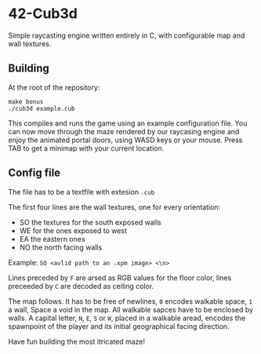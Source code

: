 # 42-Cub3d
Simple raycasting engine written entirely in C, with configurable map and wall textures.


## Building
At the root of the repository:

```
make bonus
./cub3d example.cub
```

This compiles and runs the game using an example configuration file.
You can now move through the maze rendered by our raycasing engine and enjoy the animated portal doors, using WASD keys or your mouse.
Press TAB to get a minimap with your current location.

## Config file

The file has to be a textfile with extesion ```.cub```

The first four lines are the wall textures, one for every orientation:
* SO the textures for the south exposed walls
* WE for the ones exposed to west
* EA the eastern ones
* NO the north facing walls

Example:
```SO <avlid path to an .xpm image> <\n> ```

Lines preceded by ```F``` are arsed as RGB values for the floor color, lines preceeded by ```C``` are decoded as ceiling color.

The map follows. It has to be free of newlines, ```0``` encodes walkable space, ```1``` a wall, Space a void in the map. All walkable sapces have to be enclosed by walls.
A capital letter, ```N```, ```E```, ```S``` or ```W```, placed in a walkable aread, encodes the spawnpoint of the player and its initial geographical facing direction.

Have fun building the most itricated maze!
